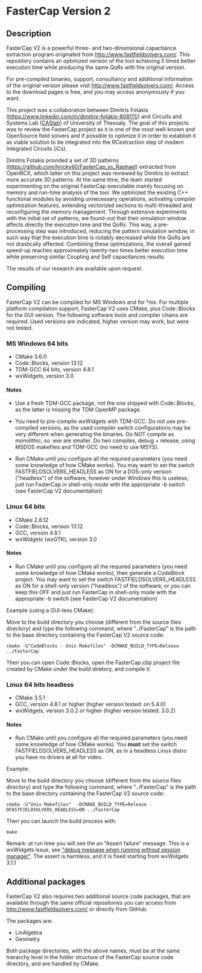 # FasterCap Version 2

## Description 

FasterCap V2 is a powerful three- and two-dimensional capactiance extraction program originated from http://www.fastfieldsolvers.com/. This repository contains an optimized version of the tool achieving 5 times better execution time while producing the same QoRs with the original version.

For pre-compiled binaries, support, consultancy and additional information of the original version please visit http://www.fastfieldsolvers.com/. Access to the download pages is free, and you may access anonymously if you want.

This project was a collaboration between Dimitris Fotakis (https://www.linkedin.com/in/dimitris-fotakis-808111/) and Circuits and Systems Lab ([CASlab](https://www.linkedin.com/company/circuits-and-systems-laboratory-uth/mycompany/)) of University of Thessaly.
The goal of this projects was to review the FasterCap project as it is one of the most well-known and OpenSource field solvers and if possible to optimize it in order to establish it as viable solution to be integrated into the RCextraction step of modern Integrated Circuits (iCs).

Dimitris Fotakis provided a set of 3D patterns (https://github.com/hricky60/FasterCap_vs_Raphael) extracted from OpenRCX, which latter on this project was reviewed by Dimitris to extract more accurate 3D patterns. At the same time, the team started experimenting on the original 
FasterCap executable mainly focusing on memory and run-time analysis of the tool. We optimized the existing C++ functional modules by avoiding unnecessary operations, activating compiler optimization features, extending vectorized sections to multi-threaded and reconfiguring the 
memory management. Through extensive experiments with the initial set of patterns, we found-out that their simulation window affects directly the execution time and the QoRs. This way, a pre-processing step was introduced, reducing the pattern simulation window, in such way 
that the execution time is notably decreased while the QoRs are not drastically affected. Combining these optimizations, the overall gained speed-up reaches approximately twenty-two times better execution time while preserving similar Coupling and Self capacitances results. 

The results of our research are available upon request. 

## Compiling

FasterCap V2 can be compiled for MS Windows and for *nix. For multiple platform compilation support, FasterCap V2 uses CMake, plus Code::Blocks for the GUI version. The following software tools and complier chains are required. Used versions are indicated, higher version may work, but were not tested.

###  MS Windows 64 bits

- CMake 3.6.0
- Code::Blocks, version 13.12
- TDM-GCC 64 bits, version 4.8.1
- wxWidgets, version 3.0

#### Notes

- Use a fresh TDM-GCC package, not the one shipped with Code::Blocks, as the latter is missing the TDM OpenMP package.
      
- You need to pre-compile wxWidgets with TDM-GCC. Do not use pre-compiled versions, as the used compiler switch configurations may be very different when generating the binaries. Do NOT compile as monolithic, so .exe are smaller. Do two compiles, debug + release, using MSDOS makefiles and TDM-GCC (no need to use MSYS).

- Run CMake until you configure all the required parameters (you need some knowledge of how CMake works). You may want to set the switch FASTFIELDSOLVERS_HEADLESS as ON for a DOS-only version ("headless") of the software, however under Windows this is useless; just run FasterCap in shell-only mode with the appropriate -b switch (see FasterCap V2 documentation)

###  Linux 64 bits

- CMake 2.8.12
- Code::Blocks, version 13.12
- GCC, version 4.8.1
- wxWidgets (wxGTK), version 3.0

#### Notes

- Run CMake until you configure all the required parameters (you need some knowledge of how CMake works), then generate a CodeBlock project. You may want to set the switch FASTFIELDSOLVERS_HEADLESS as ON for a shell-only version ("headless") of the software, or you can keep this OFF and just run FasterCap in shell-only mode with the appropriate -b switch (see FasterCap V2 documentation)

Example (using a GUI-less CMake):

Move to the build directory you choose (different from the source files directory) and type the following command, where "../FasterCap" is the path to the base directory containing the FasterCap V2 source code:
    
`cmake -G"CodeBlocks - Unix Makefiles" -DCMAKE_BUILD_TYPE=Release ../FasterCap`

Then you can open Code::Blocks, open the FasterCap.cbp project file created by CMake under the build diretory, and compile it.

###  Linux 64 bits headless

- CMake 3.5.1
- GCC, version 4.8.1 or higher (higher version tested: on 5.4.0)
- wxWidgets, version 3.0.2 or higher (higher version tested: 3.0.2)

#### Notes

- Run CMake until you configure all the required parameters (you need some knowledge of how CMake works). You **must** set the switch FASTFIELDSOLVERS_HEADLESS as ON, as in a headless Linux distro you have no drivers at all for video.

Example: 

Move to the build directory you choose (different from the source files directory) and type the following command, where "../FasterCap" is the path to the base directory containing the FasterCap V2 source code:
    
`cmake -G"Unix Makefiles"  -DCMAKE_BUILD_TYPE=Release -DFASTFIELDSOLVERS_HEADLESS=ON ../FasterCap`

Then you can launch the build process with:
    
`make`
  
Remark: at run time you will see the an "Assert failure" message. This is a wxWidgets issue, see ["debug message when running without session manager"](http://trac.wxwidgets.org/ticket/16024). The assert is harmless, and it is fixed starting from wxWidgets 3.1.1

## Additional packages

FasterCap V2 also requires two additional source code packages, that are available through the same official repositories you can access from http://www.fastfieldsolvers.com/ or directly from GitHub.

The packages are:

- LinAlgebra
- Geometry

Both package directories, with the above names, must be at the same hierarchy level in the folder structure of the FasterCap source code directory, and are handled by CMake.


